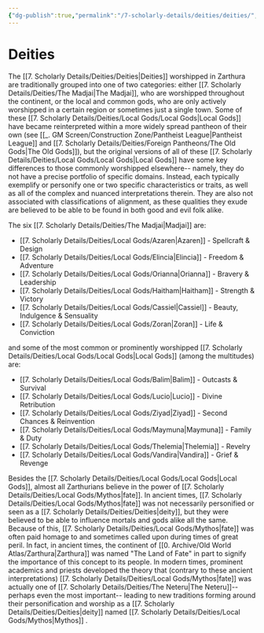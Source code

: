 ```yaml
---
{"dg-publish":true,"permalink":"/7-scholarly-details/deities/deities/","noteIcon":""}
---
```


# Deities

The [[7. Scholarly Details/Deities/Deities\|Deities]] worshipped in Zarthura are traditionally grouped into one of two categories: either [[7. Scholarly Details/Deities/The Madjai\|The Madjai]], who are worshipped throughout the continent, or the local and common gods, who are only actively worshipped in a certain region or sometimes just a single town. Some of these [[7. Scholarly Details/Deities/Local Gods/Local Gods\|Local Gods]] have became reinterpreted within a more widely spread pantheon of their own (see [[_. GM Screen/Construction Zone/Pantheist League\|Pantheist League]] and [[7. Scholarly Details/Deities/Foreign Pantheons/The Old Gods\|The Old Gods]]), but the original versions of all of these [[7. Scholarly Details/Deities/Local Gods/Local Gods\|Local Gods]] have some key differences to those commonly worshipped elsewhere-- namely, they do not have a precise portfolio of specific domains. Instead, each typically exemplify or personify one or two specific characteristics or traits, as well as all of the complex and nuanced interpretations therein. They are also not associated with classifications of alignment, as these qualities they exude are believed to be able to be found in both good and evil folk alike.

The six [[7. Scholarly Details/Deities/The Madjai\|Madjai]] are: 

- [[7. Scholarly Details/Deities/Local Gods/Azaren\|Azaren]] - Spellcraft & Design 
- [[7. Scholarly Details/Deities/Local Gods/Elincia\|Elincia]] - Freedom & Adventure 
- [[7. Scholarly Details/Deities/Local Gods/Orianna\|Orianna]] - Bravery & Leadership
- [[7. Scholarly Details/Deities/Local Gods/Haitham\|Haitham]] - Strength & Victory 
- [[7. Scholarly Details/Deities/Local Gods/Cassiel\|Cassiel]] - Beauty, Indulgence & Sensuality 
- [[7. Scholarly Details/Deities/Local Gods/Zoran\|Zoran]] - Life & Conviction

and some of the most common or prominently worshipped [[7. Scholarly Details/Deities/Local Gods/Local Gods\|Local Gods]] (among the multitudes) are: 

- [[7. Scholarly Details/Deities/Local Gods/Balim\|Balim]] - Outcasts & Survival 
- [[7. Scholarly Details/Deities/Local Gods/Lucio\|Lucio]] - Divine Retribution
- [[7. Scholarly Details/Deities/Local Gods/Ziyad\|Ziyad]] - Second Chances & Reinvention 
- [[7. Scholarly Details/Deities/Local Gods/Maymuna\|Maymuna]] - Family & Duty  
- [[7. Scholarly Details/Deities/Local Gods/Thelemia\|Thelemia]] - Revelry 
- [[7. Scholarly Details/Deities/Local Gods/Vandira\|Vandira]] - Grief & Revenge  

Besides the [[7. Scholarly Details/Deities/Local Gods/Local Gods\|Local Gods]], almost all Zarthurians believe in the power of [[7. Scholarly Details/Deities/Local Gods/Mythos\|fate]]. In ancient times, [[7. Scholarly Details/Deities/Local Gods/Mythos\|fate]] was not necessarily personified or seen as a [[7. Scholarly Details/Deities/Deities\|deity]], but they were believed to be able to influence mortals and gods alike all the same. Because of this, [[7. Scholarly Details/Deities/Local Gods/Mythos\|fate]] was often paid homage to and sometimes called upon during times of great peril. In fact, in ancient times, the continent of [[0. Archive/Old World Atlas/Zarthura\|Zarthura]] was named "The Land of Fate" in part to signify the importance of this concept to its people. In modern times, prominent academics and priests developed the theory that (contrary to these ancient interpretations) [[7. Scholarly Details/Deities/Local Gods/Mythos\|fate]] was actually one of [[7. Scholarly Details/Deities/The Neteru\|The Neteru]]-- perhaps even the most important-- leading to new traditions forming around their personification and worship as a [[7. Scholarly Details/Deities/Deities\|deity]] named [[7. Scholarly Details/Deities/Local Gods/Mythos\|Mythos]] . 

